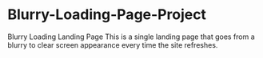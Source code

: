# Blurry-Loading-Page-Project
Blurry Loading Landing Page
This is a single landing page that goes from a blurry to clear screen appearance every time the site refreshes.
